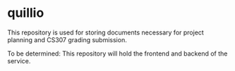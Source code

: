# quillio

This repository is used for storing documents necessary for project planning and CS307 grading submission. 

To be determined: This repository will hold the frontend and backend of the service. 
